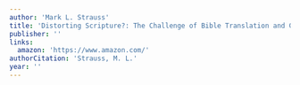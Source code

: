 ```yaml
---
author: 'Mark L. Strauss'
title: 'Distorting Scripture?: The Challenge of Bible Translation and Gender Accuracy'
publisher: ''
links:
  amazon: 'https://www.amazon.com/'
authorCitation: 'Strauss, M. L.'
year: ''
---
```

